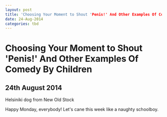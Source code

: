 ```yaml
---
layout: post
title: 'Choosing Your Moment to Shout 'Penis!' And Other Examples Of Comedy By Children'
date: 24-Aug-2014
categories: tbd
---
```


# Choosing Your Moment to Shout 'Penis!' And Other Examples Of Comedy By Children

## 24th August 2014

<p <img class="photo-horiz" src="http://31.media.tumblr.com/a49a637d836e8fa41900cf9a1a90273e/tumblr_na9b92UcUg1sfie3io1_1280.jpg" /></p>

<p <a href="http://nos.twnsnd.co/image/95008099535">Helsiniki dog from New Old Stock</a></p>

<p <span This is life with a three year old: at the dinner table,   I told a funny story about  Peanut as a baby. L</span><span ittle Pudding roared with laughter. 'Oh, yes, dat was a so funny!' she shouted and then stopped when we all turned to look at her. 'Wait', she said. 'Was I there?'  The whole family cracked up then, and Pudding was delighted,  so pleased at her comedic genius that she tried to keep the spotlight on her by yelling 'Penis!' at the top of her voice. (Not a bad trick at a dinner party.)</span></p>

<p Also, life with five year old: 'Do you have gigantism?' T-Bone asked me, out of nowhere last week. 'No, I don't, ' I replied.  But the next day he asked 'Mum, do you have elephantitis?' 'No!' I told him. He didn't ask me the obvious next question: 'Mum, do you have a self-esteem problem?'  Also, last last week at rugby,  T-Bone swore one of the dads was called 'Arkward' until we finally unpicked the situation enough to realise that he'd heard someone point to him in a group and say 'Well, this is awkward'.  He's also said that he's really looking forward to playing in the Under Nines, because the tackling starts then, and so it's like you get lots of cuddles in the game.</p>

<p Gor bless em, kids. They're bloody hilarious.</p>

Happy Monday, everybody! Let's cane this week like a naughty schoolboy.
